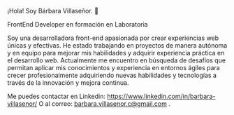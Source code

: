 ¡Hola! Soy Bárbara Villaseñor. 👋

FrontEnd Developer en formación en Laboratoria
  
Soy una desarrolladora front-end apasionada por crear experiencias web únicas y efectivas. He estado trabajando en proyectos de manera autónoma y en equipo 
para mejorar mis habilidades y adquirir experiencia práctica en el desarrollo web. Actualmente me encuentro en búsqueda de desafíos que permitan aplicar 
mis conocimientos y experiencia en entornos ágiles para crecer profesionalmente adquiriendo nuevas habilidades y tecnologías a través de la innovación y 
mejora continua.

Me puedes contactar en Linkedin: https://www.linkedin.com/in/barbara-villasenor/ O al correo: barbara.villasenor.c@gmail.com .
